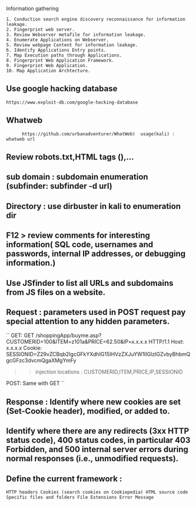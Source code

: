 Information gathering

	1. Conduction search engine discovery reconnaissance for information leakage.
	2. Fingerprint web server.
	3. Review Webserver metafile for information leakage.
	4. Enumerate Applications on Webserver.
	5. Review webpage Content for information leakage.
	6. Identify Applications Entry points.
	7. Map Execution paths through Applications.
	8. Fingerprint Web Application Framework.
	9. Fingerprint Web Application.
	10. Map Application Archtecture.

## Use google hacking database 
``
https://www.exploit-db.com/google-hacking-database
``
## Whatweb
``		
https://github.com/urbanadventurer/WhatWeb) 
usage(kali) : whatweb url
``
## Review robots.txt,HTML tags (<META>),...

## sub domain : subdomain enumeration (subfinder: subfinder -d url)
		
## Directory : use dirbuster in kali to enumeration dir 
		
## F12 > review comments for interesting information( SQL code, usernames and passwords, internal IP addresses, or debugging information.)
		
## Use JSfinder to list all URLs and subdomains from JS files on a website.
			
## Request : parameters used in POST request pay special attention to any hidden parameters.
``
GET: 
GET /shoppingApp/buyme.asp?CUSTOMERID=100&ITEM=z101a&PRICE=62.50&IP=x.x.x.x HTTP/1.1
Host: x.x.x.x
Cookie: SESSIONID=Z29vZCBqb2IgcGFkYXdhIG15IHVzZXJuYW1lIGlzIGZvbyBhbmQgcGFzc3dvcmQgaXMgYmFy
					
>> injection locations : CUSTOMERID,ITEM,PRICE,IP,SESSIONID
				
POST: Same with GET
``
## Response : Identify where new cookies are set (Set-Cookie header), modified, or added to.
## Identify where there are any redirects (3xx HTTP status code), 400 status codes, in particular 403 Forbidden, and 500 internal server errors during normal responses (i.e., unmodified requests).
## Define the current framework :
``
HTTP headers
Cookies (search cookies on Cookiepedia)
HTML source code
Specific files and folders
File Extensions
Error Message
``
## 
		
